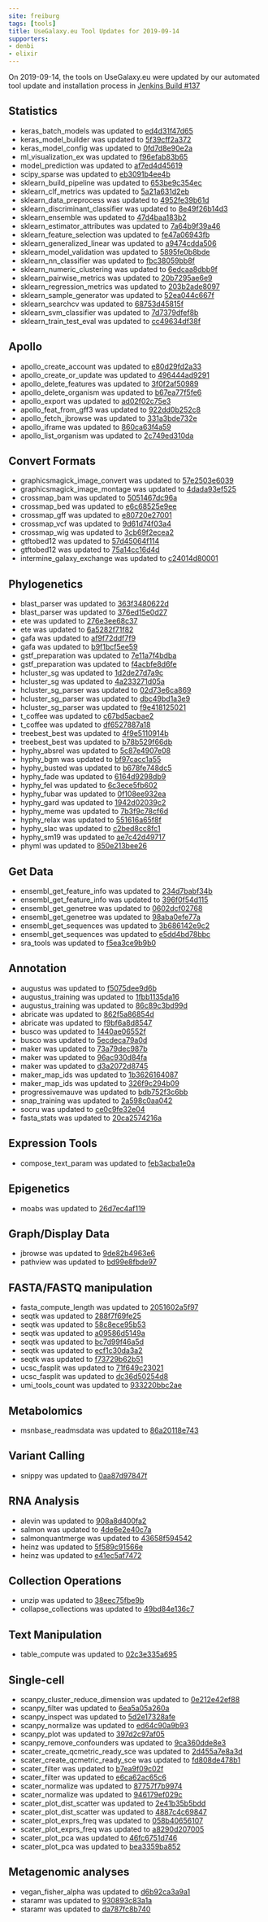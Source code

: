 ```yaml
---
site: freiburg
tags: [tools]
title: UseGalaxy.eu Tool Updates for 2019-09-14
supporters:
- denbi
- elixir
---
```


On 2019-09-14, the tools on UseGalaxy.eu were updated by our automated tool update and installation process in [Jenkins Build #137](https://build.galaxyproject.eu/job/usegalaxy-eu/job/install-tools/#137/)


## Statistics

- keras_batch_models was updated to [ed4d31f47d65](https://toolshed.g2.bx.psu.edu/view/bgruening/keras_batch_models/ed4d31f47d65)
- keras_model_builder was updated to [5f39cff2a372](https://toolshed.g2.bx.psu.edu/view/bgruening/keras_model_builder/5f39cff2a372)
- keras_model_config was updated to [0fd7d8e90e2a](https://toolshed.g2.bx.psu.edu/view/bgruening/keras_model_config/0fd7d8e90e2a)
- ml_visualization_ex was updated to [f96efab83b65](https://toolshed.g2.bx.psu.edu/view/bgruening/ml_visualization_ex/f96efab83b65)
- model_prediction was updated to [af7ed4d45619](https://toolshed.g2.bx.psu.edu/view/bgruening/model_prediction/af7ed4d45619)
- scipy_sparse was updated to [eb3091b4ee4b](https://toolshed.g2.bx.psu.edu/view/bgruening/scipy_sparse/eb3091b4ee4b)
- sklearn_build_pipeline was updated to [653be9c354ec](https://toolshed.g2.bx.psu.edu/view/bgruening/sklearn_build_pipeline/653be9c354ec)
- sklearn_clf_metrics was updated to [5a21a631d2eb](https://toolshed.g2.bx.psu.edu/view/bgruening/sklearn_clf_metrics/5a21a631d2eb)
- sklearn_data_preprocess was updated to [4952fe39b61d](https://toolshed.g2.bx.psu.edu/view/bgruening/sklearn_data_preprocess/4952fe39b61d)
- sklearn_discriminant_classifier was updated to [8e49f26b14d3](https://toolshed.g2.bx.psu.edu/view/bgruening/sklearn_discriminant_classifier/8e49f26b14d3)
- sklearn_ensemble was updated to [47d4baa183b2](https://toolshed.g2.bx.psu.edu/view/bgruening/sklearn_ensemble/47d4baa183b2)
- sklearn_estimator_attributes was updated to [7a64b9f39a46](https://toolshed.g2.bx.psu.edu/view/bgruening/sklearn_estimator_attributes/7a64b9f39a46)
- sklearn_feature_selection was updated to [fe47a06943fb](https://toolshed.g2.bx.psu.edu/view/bgruening/sklearn_feature_selection/fe47a06943fb)
- sklearn_generalized_linear was updated to [a9474cdda506](https://toolshed.g2.bx.psu.edu/view/bgruening/sklearn_generalized_linear/a9474cdda506)
- sklearn_model_validation was updated to [5895fe0b8bde](https://toolshed.g2.bx.psu.edu/view/bgruening/sklearn_model_validation/5895fe0b8bde)
- sklearn_nn_classifier was updated to [fbc38059bb8f](https://toolshed.g2.bx.psu.edu/view/bgruening/sklearn_nn_classifier/fbc38059bb8f)
- sklearn_numeric_clustering was updated to [6edcaa8dbb9f](https://toolshed.g2.bx.psu.edu/view/bgruening/sklearn_numeric_clustering/6edcaa8dbb9f)
- sklearn_pairwise_metrics was updated to [20b7295ae6e9](https://toolshed.g2.bx.psu.edu/view/bgruening/sklearn_pairwise_metrics/20b7295ae6e9)
- sklearn_regression_metrics was updated to [203b2ade8097](https://toolshed.g2.bx.psu.edu/view/bgruening/sklearn_regression_metrics/203b2ade8097)
- sklearn_sample_generator was updated to [52ea044c667f](https://toolshed.g2.bx.psu.edu/view/bgruening/sklearn_sample_generator/52ea044c667f)
- sklearn_searchcv was updated to [68753d45815f](https://toolshed.g2.bx.psu.edu/view/bgruening/sklearn_searchcv/68753d45815f)
- sklearn_svm_classifier was updated to [7d7379dfef8b](https://toolshed.g2.bx.psu.edu/view/bgruening/sklearn_svm_classifier/7d7379dfef8b)
- sklearn_train_test_eval was updated to [cc49634df38f](https://toolshed.g2.bx.psu.edu/view/bgruening/sklearn_train_test_eval/cc49634df38f)

## Apollo

- apollo_create_account was updated to [e80d29fd2a33](https://toolshed.g2.bx.psu.edu/view/gga/apollo_create_account/e80d29fd2a33)
- apollo_create_or_update was updated to [496444ad9291](https://toolshed.g2.bx.psu.edu/view/gga/apollo_create_or_update/496444ad9291)
- apollo_delete_features was updated to [3f0f2af50989](https://toolshed.g2.bx.psu.edu/view/gga/apollo_delete_features/3f0f2af50989)
- apollo_delete_organism was updated to [b67ea77f5fe6](https://toolshed.g2.bx.psu.edu/view/gga/apollo_delete_organism/b67ea77f5fe6)
- apollo_export was updated to [ad02f02c75e3](https://toolshed.g2.bx.psu.edu/view/gga/apollo_export/ad02f02c75e3)
- apollo_feat_from_gff3 was updated to [922dd0b252c8](https://toolshed.g2.bx.psu.edu/view/gga/apollo_feat_from_gff3/922dd0b252c8)
- apollo_fetch_jbrowse was updated to [331a3bde732e](https://toolshed.g2.bx.psu.edu/view/gga/apollo_fetch_jbrowse/331a3bde732e)
- apollo_iframe was updated to [860ca63f4a59](https://toolshed.g2.bx.psu.edu/view/gga/apollo_iframe/860ca63f4a59)
- apollo_list_organism was updated to [2c749ed310da](https://toolshed.g2.bx.psu.edu/view/gga/apollo_list_organism/2c749ed310da)

## Convert Formats

- graphicsmagick_image_convert was updated to [57e2503e6039](https://toolshed.g2.bx.psu.edu/view/bgruening/graphicsmagick_image_convert/57e2503e6039)
- graphicsmagick_image_montage was updated to [4dada93ef525](https://toolshed.g2.bx.psu.edu/view/bgruening/graphicsmagick_image_montage/4dada93ef525)
- crossmap_bam was updated to [5051467dc96a](https://toolshed.g2.bx.psu.edu/view/iuc/crossmap_bam/5051467dc96a)
- crossmap_bed was updated to [e6c68525e9ee](https://toolshed.g2.bx.psu.edu/view/iuc/crossmap_bed/e6c68525e9ee)
- crossmap_gff was updated to [e80720e27001](https://toolshed.g2.bx.psu.edu/view/iuc/crossmap_gff/e80720e27001)
- crossmap_vcf was updated to [9d61d74f03a4](https://toolshed.g2.bx.psu.edu/view/iuc/crossmap_vcf/9d61d74f03a4)
- crossmap_wig was updated to [3cb69f2ecea2](https://toolshed.g2.bx.psu.edu/view/iuc/crossmap_wig/3cb69f2ecea2)
- gtftobed12 was updated to [57d45064f114](https://toolshed.g2.bx.psu.edu/view/iuc/gtftobed12/57d45064f114)
- gtftobed12 was updated to [75a14cc16d4d](https://toolshed.g2.bx.psu.edu/view/iuc/gtftobed12/75a14cc16d4d)
- intermine_galaxy_exchange was updated to [c24014d80001](https://toolshed.g2.bx.psu.edu/view/iuc/intermine_galaxy_exchange/c24014d80001)

## Phylogenetics

- blast_parser was updated to [363f3480622d](https://toolshed.g2.bx.psu.edu/view/earlhaminst/blast_parser/363f3480622d)
- blast_parser was updated to [376ed15e0d27](https://toolshed.g2.bx.psu.edu/view/earlhaminst/blast_parser/376ed15e0d27)
- ete was updated to [276e3ee68c37](https://toolshed.g2.bx.psu.edu/view/earlhaminst/ete/276e3ee68c37)
- ete was updated to [6a5282f71f82](https://toolshed.g2.bx.psu.edu/view/earlhaminst/ete/6a5282f71f82)
- gafa was updated to [af9f72ddf7f9](https://toolshed.g2.bx.psu.edu/view/earlhaminst/gafa/af9f72ddf7f9)
- gafa was updated to [b9f1bcf5ee59](https://toolshed.g2.bx.psu.edu/view/earlhaminst/gafa/b9f1bcf5ee59)
- gstf_preparation was updated to [7e11a7f4bdba](https://toolshed.g2.bx.psu.edu/view/earlhaminst/gstf_preparation/7e11a7f4bdba)
- gstf_preparation was updated to [f4acbfe8d6fe](https://toolshed.g2.bx.psu.edu/view/earlhaminst/gstf_preparation/f4acbfe8d6fe)
- hcluster_sg was updated to [1d2de27d7a9c](https://toolshed.g2.bx.psu.edu/view/earlhaminst/hcluster_sg/1d2de27d7a9c)
- hcluster_sg was updated to [4a233271d05a](https://toolshed.g2.bx.psu.edu/view/earlhaminst/hcluster_sg/4a233271d05a)
- hcluster_sg_parser was updated to [02d73e6ca869](https://toolshed.g2.bx.psu.edu/view/earlhaminst/hcluster_sg_parser/02d73e6ca869)
- hcluster_sg_parser was updated to [dbc49bd1a3e9](https://toolshed.g2.bx.psu.edu/view/earlhaminst/hcluster_sg_parser/dbc49bd1a3e9)
- hcluster_sg_parser was updated to [f9e418125021](https://toolshed.g2.bx.psu.edu/view/earlhaminst/hcluster_sg_parser/f9e418125021)
- t_coffee was updated to [c67bd5acbae2](https://toolshed.g2.bx.psu.edu/view/earlhaminst/t_coffee/c67bd5acbae2)
- t_coffee was updated to [df6527887a18](https://toolshed.g2.bx.psu.edu/view/earlhaminst/t_coffee/df6527887a18)
- treebest_best was updated to [4f9e5110914b](https://toolshed.g2.bx.psu.edu/view/earlhaminst/treebest_best/4f9e5110914b)
- treebest_best was updated to [b78b529f66db](https://toolshed.g2.bx.psu.edu/view/earlhaminst/treebest_best/b78b529f66db)
- hyphy_absrel was updated to [5c87e4907e08](https://toolshed.g2.bx.psu.edu/view/iuc/hyphy_absrel/5c87e4907e08)
- hyphy_bgm was updated to [bf97cacc1a55](https://toolshed.g2.bx.psu.edu/view/iuc/hyphy_bgm/bf97cacc1a55)
- hyphy_busted was updated to [b678fe748dc5](https://toolshed.g2.bx.psu.edu/view/iuc/hyphy_busted/b678fe748dc5)
- hyphy_fade was updated to [6164d9298db9](https://toolshed.g2.bx.psu.edu/view/iuc/hyphy_fade/6164d9298db9)
- hyphy_fel was updated to [6c3ece5fb602](https://toolshed.g2.bx.psu.edu/view/iuc/hyphy_fel/6c3ece5fb602)
- hyphy_fubar was updated to [0f108ee932ea](https://toolshed.g2.bx.psu.edu/view/iuc/hyphy_fubar/0f108ee932ea)
- hyphy_gard was updated to [1942d02039c2](https://toolshed.g2.bx.psu.edu/view/iuc/hyphy_gard/1942d02039c2)
- hyphy_meme was updated to [7b3f9c78cf6d](https://toolshed.g2.bx.psu.edu/view/iuc/hyphy_meme/7b3f9c78cf6d)
- hyphy_relax was updated to [551616a65f8f](https://toolshed.g2.bx.psu.edu/view/iuc/hyphy_relax/551616a65f8f)
- hyphy_slac was updated to [c2bed8cc8fc1](https://toolshed.g2.bx.psu.edu/view/iuc/hyphy_slac/c2bed8cc8fc1)
- hyphy_sm19 was updated to [ae7c42d49717](https://toolshed.g2.bx.psu.edu/view/iuc/hyphy_sm19/ae7c42d49717)
- phyml was updated to [850e213bee26](https://toolshed.g2.bx.psu.edu/view/iuc/phyml/850e213bee26)

## Get Data

- ensembl_get_feature_info was updated to [234d7babf34b](https://toolshed.g2.bx.psu.edu/view/earlhaminst/ensembl_get_feature_info/234d7babf34b)
- ensembl_get_feature_info was updated to [396f0f54d115](https://toolshed.g2.bx.psu.edu/view/earlhaminst/ensembl_get_feature_info/396f0f54d115)
- ensembl_get_genetree was updated to [0602dcf02768](https://toolshed.g2.bx.psu.edu/view/earlhaminst/ensembl_get_genetree/0602dcf02768)
- ensembl_get_genetree was updated to [98aba0efe77a](https://toolshed.g2.bx.psu.edu/view/earlhaminst/ensembl_get_genetree/98aba0efe77a)
- ensembl_get_sequences was updated to [3b686142e9c2](https://toolshed.g2.bx.psu.edu/view/earlhaminst/ensembl_get_sequences/3b686142e9c2)
- ensembl_get_sequences was updated to [e5dd4bd78bbc](https://toolshed.g2.bx.psu.edu/view/earlhaminst/ensembl_get_sequences/e5dd4bd78bbc)
- sra_tools was updated to [f5ea3ce9b9b0](https://toolshed.g2.bx.psu.edu/view/iuc/sra_tools/f5ea3ce9b9b0)

## Annotation

- augustus was updated to [f5075dee9d6b](https://toolshed.g2.bx.psu.edu/view/bgruening/augustus/f5075dee9d6b)
- augustus_training was updated to [1fbb1135da16](https://toolshed.g2.bx.psu.edu/view/bgruening/augustus_training/1fbb1135da16)
- augustus_training was updated to [86c89c3bd99d](https://toolshed.g2.bx.psu.edu/view/bgruening/augustus_training/86c89c3bd99d)
- abricate was updated to [862f5a86854d](https://toolshed.g2.bx.psu.edu/view/iuc/abricate/862f5a86854d)
- abricate was updated to [f9bf6a8d8547](https://toolshed.g2.bx.psu.edu/view/iuc/abricate/f9bf6a8d8547)
- busco was updated to [1440ae06552f](https://toolshed.g2.bx.psu.edu/view/iuc/busco/1440ae06552f)
- busco was updated to [5ecdeca79a0d](https://toolshed.g2.bx.psu.edu/view/iuc/busco/5ecdeca79a0d)
- maker was updated to [73a79dec987b](https://toolshed.g2.bx.psu.edu/view/iuc/maker/73a79dec987b)
- maker was updated to [96ac930d84fa](https://toolshed.g2.bx.psu.edu/view/iuc/maker/96ac930d84fa)
- maker was updated to [d3a2072d8745](https://toolshed.g2.bx.psu.edu/view/iuc/maker/d3a2072d8745)
- maker_map_ids was updated to [1b3626164087](https://toolshed.g2.bx.psu.edu/view/iuc/maker_map_ids/1b3626164087)
- maker_map_ids was updated to [326f9c294b09](https://toolshed.g2.bx.psu.edu/view/iuc/maker_map_ids/326f9c294b09)
- progressivemauve was updated to [bdb752f3c6bb](https://toolshed.g2.bx.psu.edu/view/iuc/progressivemauve/bdb752f3c6bb)
- snap_training was updated to [2a598c0aa042](https://toolshed.g2.bx.psu.edu/view/iuc/snap_training/2a598c0aa042)
- socru was updated to [ce0c9fe32e04](https://toolshed.g2.bx.psu.edu/view/iuc/socru/ce0c9fe32e04)
- fasta_stats was updated to [20ca2574216a](https://toolshed.g2.bx.psu.edu/view/simon-gladman/fasta_stats/20ca2574216a)

## Expression Tools

- compose_text_param was updated to [feb3acba1e0a](https://toolshed.g2.bx.psu.edu/view/iuc/compose_text_param/feb3acba1e0a)

## Epigenetics

- moabs was updated to [26d7ec4af119](https://toolshed.g2.bx.psu.edu/view/iuc/moabs/26d7ec4af119)

## Graph/Display Data

- jbrowse was updated to [9de82b4963e6](https://toolshed.g2.bx.psu.edu/view/iuc/jbrowse/9de82b4963e6)
- pathview was updated to [bd99e8fbde97](https://toolshed.g2.bx.psu.edu/view/iuc/pathview/bd99e8fbde97)

## FASTA/FASTQ manipulation

- fasta_compute_length was updated to [2051602a5f97](https://toolshed.g2.bx.psu.edu/view/devteam/fasta_compute_length/2051602a5f97)
- seqtk was updated to [288f7f69fe25](https://toolshed.g2.bx.psu.edu/view/iuc/seqtk/288f7f69fe25)
- seqtk was updated to [58c8ece95b53](https://toolshed.g2.bx.psu.edu/view/iuc/seqtk/58c8ece95b53)
- seqtk was updated to [a09586d5149a](https://toolshed.g2.bx.psu.edu/view/iuc/seqtk/a09586d5149a)
- seqtk was updated to [bc7d99f46a5d](https://toolshed.g2.bx.psu.edu/view/iuc/seqtk/bc7d99f46a5d)
- seqtk was updated to [ecf1c30da3a2](https://toolshed.g2.bx.psu.edu/view/iuc/seqtk/ecf1c30da3a2)
- seqtk was updated to [f73729b62b51](https://toolshed.g2.bx.psu.edu/view/iuc/seqtk/f73729b62b51)
- ucsc_fasplit was updated to [71f649c23021](https://toolshed.g2.bx.psu.edu/view/iuc/ucsc_fasplit/71f649c23021)
- ucsc_fasplit was updated to [dc36d50254d8](https://toolshed.g2.bx.psu.edu/view/iuc/ucsc_fasplit/dc36d50254d8)
- umi_tools_count was updated to [933220bbc2ae](https://toolshed.g2.bx.psu.edu/view/iuc/umi_tools_count/933220bbc2ae)

## Metabolomics

- msnbase_readmsdata was updated to [86a20118e743](https://toolshed.g2.bx.psu.edu/view/lecorguille/msnbase_readmsdata/86a20118e743)

## Variant Calling

- snippy was updated to [0aa87d97847f](https://toolshed.g2.bx.psu.edu/view/iuc/snippy/0aa87d97847f)

## RNA Analysis

- alevin was updated to [908a8d400fa2](https://toolshed.g2.bx.psu.edu/view/bgruening/alevin/908a8d400fa2)
- salmon was updated to [4de6e2e40c7a](https://toolshed.g2.bx.psu.edu/view/bgruening/salmon/4de6e2e40c7a)
- salmonquantmerge was updated to [43658f594542](https://toolshed.g2.bx.psu.edu/view/bgruening/salmonquantmerge/43658f594542)
- heinz was updated to [5f589c91566e](https://toolshed.g2.bx.psu.edu/view/iuc/heinz/5f589c91566e)
- heinz was updated to [e41ec5af7472](https://toolshed.g2.bx.psu.edu/view/iuc/heinz/e41ec5af7472)

## Collection Operations

- unzip was updated to [38eec75fbe9b](https://toolshed.g2.bx.psu.edu/view/imgteam/unzip/38eec75fbe9b)
- collapse_collections was updated to [49bd84e136c7](https://toolshed.g2.bx.psu.edu/view/nml/collapse_collections/49bd84e136c7)

## Text Manipulation

- table_compute was updated to [02c3e335a695](https://toolshed.g2.bx.psu.edu/view/iuc/table_compute/02c3e335a695)

## Single-cell

- scanpy_cluster_reduce_dimension was updated to [0e212e42ef88](https://toolshed.g2.bx.psu.edu/view/iuc/scanpy_cluster_reduce_dimension/0e212e42ef88)
- scanpy_filter was updated to [6ea5a05a260a](https://toolshed.g2.bx.psu.edu/view/iuc/scanpy_filter/6ea5a05a260a)
- scanpy_inspect was updated to [5d2e17328afe](https://toolshed.g2.bx.psu.edu/view/iuc/scanpy_inspect/5d2e17328afe)
- scanpy_normalize was updated to [ed64c90a9b93](https://toolshed.g2.bx.psu.edu/view/iuc/scanpy_normalize/ed64c90a9b93)
- scanpy_plot was updated to [397d2c97af05](https://toolshed.g2.bx.psu.edu/view/iuc/scanpy_plot/397d2c97af05)
- scanpy_remove_confounders was updated to [9ca360dde8e3](https://toolshed.g2.bx.psu.edu/view/iuc/scanpy_remove_confounders/9ca360dde8e3)
- scater_create_qcmetric_ready_sce was updated to [2d455a7e8a3d](https://toolshed.g2.bx.psu.edu/view/iuc/scater_create_qcmetric_ready_sce/2d455a7e8a3d)
- scater_create_qcmetric_ready_sce was updated to [fd808de478b1](https://toolshed.g2.bx.psu.edu/view/iuc/scater_create_qcmetric_ready_sce/fd808de478b1)
- scater_filter was updated to [b7ea9f09c02f](https://toolshed.g2.bx.psu.edu/view/iuc/scater_filter/b7ea9f09c02f)
- scater_filter was updated to [e6ca62ac65c6](https://toolshed.g2.bx.psu.edu/view/iuc/scater_filter/e6ca62ac65c6)
- scater_normalize was updated to [87757f7b9974](https://toolshed.g2.bx.psu.edu/view/iuc/scater_normalize/87757f7b9974)
- scater_normalize was updated to [946179ef029c](https://toolshed.g2.bx.psu.edu/view/iuc/scater_normalize/946179ef029c)
- scater_plot_dist_scatter was updated to [2e41b35b5bdd](https://toolshed.g2.bx.psu.edu/view/iuc/scater_plot_dist_scatter/2e41b35b5bdd)
- scater_plot_dist_scatter was updated to [4887c4c69847](https://toolshed.g2.bx.psu.edu/view/iuc/scater_plot_dist_scatter/4887c4c69847)
- scater_plot_exprs_freq was updated to [058b40656107](https://toolshed.g2.bx.psu.edu/view/iuc/scater_plot_exprs_freq/058b40656107)
- scater_plot_exprs_freq was updated to [a8290d207005](https://toolshed.g2.bx.psu.edu/view/iuc/scater_plot_exprs_freq/a8290d207005)
- scater_plot_pca was updated to [46fc6751d746](https://toolshed.g2.bx.psu.edu/view/iuc/scater_plot_pca/46fc6751d746)
- scater_plot_pca was updated to [bea3359ba852](https://toolshed.g2.bx.psu.edu/view/iuc/scater_plot_pca/bea3359ba852)

## Metagenomic analyses

- vegan_fisher_alpha was updated to [d6b92ca3a9a1](https://toolshed.g2.bx.psu.edu/view/iuc/vegan_fisher_alpha/d6b92ca3a9a1)
- staramr was updated to [930893c83a1a](https://toolshed.g2.bx.psu.edu/view/nml/staramr/930893c83a1a)
- staramr was updated to [da787fc8b740](https://toolshed.g2.bx.psu.edu/view/nml/staramr/da787fc8b740)

